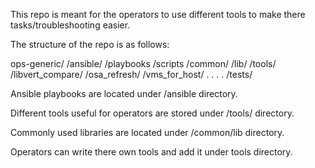 This repo is meant for the operators to use different tools 
to make there tasks/troubleshooting easier.

The structure of the repo is as follows:

ops-generic/
           /ansible/
                   /playbooks
                   /scripts
           /common/
                  /lib/
           /tools/
                 /libvert_compare/
                 /osa_refresh/
                 /vms_for_host/
                 .
                 .
                 .
                 .
           /tests/
       
Ansible playbooks are located under /ansible directory.

Different tools useful for operators are stored under /tools/ directory.

Commonly used libraries are located under /common/lib directory.

Operators can write there own tools and add it under tools directory.
